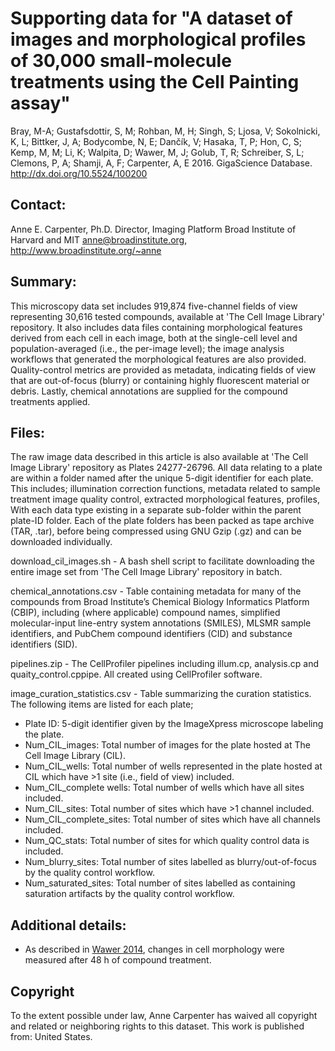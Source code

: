 Supporting data for "A dataset of images and morphological profiles of 30,000 small-molecule treatments using the Cell Painting assay"
===============================================================================

Bray, M-A; Gustafsdottir, S, M; Rohban, M, H; Singh, S; Ljosa, V; Sokolnicki, K, L; Bittker, J, A; Bodycombe, N, E; Dančík, V; Hasaka, T, P; Hon, C, S; Kemp, M, M; Li, K; Walpita, D; Wawer, M, J; Golub, T, R; Schreiber, S, L; Clemons, P, A; Shamji, A, F; Carpenter, A, E
2016. GigaScience Database. http://dx.doi.org/10.5524/100200

Contact:
--------
Anne E. Carpenter, Ph.D.
Director, Imaging Platform
Broad Institute of Harvard and MIT
anne@broadinstitute.org, http://www.broadinstitute.org/~anne

Summary:
--------
This microscopy data set includes 919,874 five-channel fields of view representing 30,616 tested compounds, available at 'The Cell Image Library' repository. It also includes data files containing morphological features derived from each cell in each image, both at the single-cell level and population-averaged (i.e., the per-image level); the image analysis workflows that generated the morphological features are also provided. Quality-control metrics are provided as metadata, indicating fields of view that are out-of-focus (blurry) or containing highly fluorescent material or debris. Lastly, chemical annotations are supplied for the compound treatments applied.

Files:
------
The raw image data described in this article is also available at 'The Cell Image Library' repository as Plates 24277-26796. 
All data relating to a plate are within a folder named after the unique 5-digit identifier for each plate. This includes;
 illumination correction functions,
 metadata related to sample treatment
 image quality control,
 extracted morphological features,
 profiles,
With each data type existing in a separate sub-folder within the parent plate-ID folder. Each of the plate folders has been packed as tape archive (TAR, .tar), before being compressed using GNU Gzip (.gz) and can be downloaded individually.

download_cil_images.sh - A bash shell script to facilitate downloading the entire image set from  'The Cell Image Library' repository in batch.

chemical_annotations.csv - Table containing metadata for many of the compounds from Broad Institute’s Chemical Biology Informatics Platform (CBIP), including (where applicable) compound names, simplified molecular-input line-entry system annotations (SMILES), MLSMR sample identifiers, and PubChem compound identifiers (CID) and substance identifiers (SID).

pipelines.zip - The CellProfiler pipelines including illum.cp, analysis.cp and quaity_control.cppipe. All created using CellProfiler software. 

image_curation_statistics.csv - Table summarizing the curation statistics. The following items are listed for each plate; 
 - Plate ID: 5-digit identifier given by the ImageXpress microscope labeling the plate. 
 - Num_CIL_images: Total number of images for the plate hosted at The Cell Image Library (CIL).
 - Num_CIL_wells: Total number of wells represented in the plate hosted at CIL which have >1 site (i.e., field of view) included.
 - Num_CIL_complete wells: Total number of wells which have all sites included.
 - Num_CIL_sites: Total number of sites which have >1 channel included.
 - Num_CIL_complete_sites: Total number of sites which have all channels included.
 - Num_QC_stats: Total number of sites for which quality control data is included.
 - Num_blurry_sites: Total number of sites labelled as blurry/out-of-focus by the quality control workflow.
 - Num_saturated_sites: Total number of sites labelled as containing saturation artifacts by the quality control workflow.

Additional details:
------

- As described in [Wawer 2014](https://www.pnas.org/doi/10.1073/pnas.1410933111), changes in cell morphology were measured after 48 h of compound treatment.

Copyright
------

To the extent possible under law, Anne Carpenter has waived all copyright and related or neighboring rights to this dataset. This work is published from: United States.
